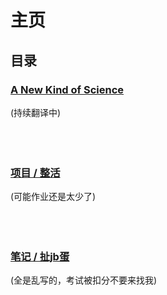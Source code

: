 # 主页
## 目录


### [A New Kind of Science](./translate/ANewKindOfScience/0000.md)
(持续翻译中)  
<br><br><br>
 
 
  
   
### [项目 / 整活](./project/index.md)  
  (可能作业还是太少了)  
<br><br><br>



### [笔记 / 扯jb蛋](./cjbd/index.md)  
  (全是乱写的，考试被扣分不要来找我)  
<br><br><br>



